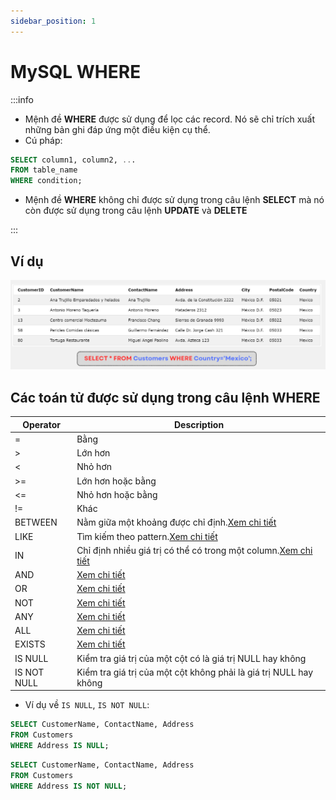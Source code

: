 ```yaml
---
sidebar_position: 1
---
```


# MySQL WHERE

:::info

- Mệnh đề **WHERE** được sử dụng để lọc các record. Nó sẽ chỉ trích xuất những bản ghi đáp ứng một điều kiện cụ thể.
- Cú pháp:

```sql
SELECT column1, column2, ...
FROM table_name
WHERE condition;
```

- Mệnh đề **WHERE** không chỉ được sử dụng trong câu lệnh **SELECT** mà nó còn được sử dụng trong câu lệnh **UPDATE** và **DELETE**

:::

## Ví dụ

![1706452715700](image/sql-where/1706452715700.png)

## Các toán tử được sử dụng trong câu lệnh WHERE

| Operator    | Description                                                                |
| ----------- | -------------------------------------------------------------------------- |
| =           | Bằng                                                                       |
| >           | Lớn hơn                                                                    |
| <           | Nhỏ hơn                                                                    |
| >=          | Lớn hơn hoặc bằng                                                          |
| <=          | Nhỏ hơn hoặc bằng                                                          |
| !=          | Khác                                                                       |
| BETWEEN     | Nằm giữa một khoảng được chỉ định.[Xem chi tiết](./sql-between)            |
| LIKE        | Tìm kiếm theo pattern.[Xem chi tiết](./sql-like)                           |
| IN          | Chỉ định nhiều giá trị có thể có trong một column.[Xem chi tiết](./sql-in) |
| AND         | [Xem chi tiết](./sql-and-or-not)                                           |
| OR          | [Xem chi tiết](./sql-and-or-not)                                           |
| NOT         | [Xem chi tiết](./sql-and-or-not)                                           |
| ANY         | [Xem chi tiết](../sql-select/sql-any-all#any)                              |
| ALL         | [Xem chi tiết](../sql-select/sql-any-all#all)                              |
| EXISTS      | [Xem chi tiết](../sql-select/sql-exists)                                   |
| IS NULL     | Kiểm tra giá trị của một cột có là giá trị NULL hay không                  |
| IS NOT NULL | Kiểm tra giá trị của một cột không phải là giá trị NULL hay không          |

- Ví dụ về `IS NULL`, `IS NOT NULL`:

```sql
SELECT CustomerName, ContactName, Address
FROM Customers
WHERE Address IS NULL;
```

```sql
SELECT CustomerName, ContactName, Address
FROM Customers
WHERE Address IS NOT NULL;
```
